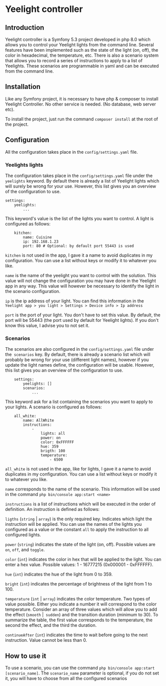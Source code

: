 # Yeelight controller

## Introduction

Yeelight controller is a Symfony 5.3 project developed in php 8.0 which allows you to control your Yeelight lights from the command line. Several features have been implemented such as the state of the light (on, off), the color in hexadecimal, the temperature, etc. There is also a scenario system that allows you to record a series of instructions to apply to a list of Yeelights. These scenarios are programmable in yaml and can be executed from the command line.

## Installation

Like any Symfony project, it is necessary to have php & composer to install Yeelight Controller. No other service is needed. (No database, web server etc).

To install the project, just run the command `composer install` at the root of the project.

## Configuration

All the configuration takes place in the `config/settings.yaml` file.

### Yeelights lights

The configuration takes place in the `config/settings.yaml` file under the `yeelights` keyword.
By default there is already a list of Yeelight lights which will surely be wrong for your use. However, this list gives you an overview of the configuration to use.

```
settings:
    yeelights:
        ...
```

This keyword's value is the list of the lights you want to control.
A light is configured as follows:

```
    kitchen:
        name: Cuisine
        ip: 192.168.1.23
        port: 80 # Optional: by default port 55443 is used
```

`kitchen` is not used in the app, I gave it a name to avoid duplicates in my configuration. You can use a list without keys or modify it to whatever you like.

`name` is the name of the yeelight you want to control with the solution. This value will not change the configuration you may have done in the Yeelight app in any way. This value will however be necessary to identify the light in the scenario configuration.

`ip` is the ip address of your light. You can find this information in the `Yeelight app > you light > Settings > Device info > Ip address`

`port` is the port of your light. You don't have to set this value. By default, the port will be 55443 (the port used by default for Yeelight lights). If you don't know this value, I advise you to not set it.

### Scenarios

The scenarios are also configured in the `config/settings.yaml` file under the` scenarios` key.
By default, there is already a scenario list which will probably be wrong for your use (different light names), however if you update the light names define, the configuration will be usable. However, this list gives you an overview of the configuration to use.

```
    settings:
        yeelights: []
        scenarios:
            ...
```

This keyword ask for a list containing the scenarios you want to apply to your lights.
A scenario is configured as follows:
```
    all_white:
        name: AllWhite
        instructions:
            -
                lights: all
                power: on
                color: 0xFFFFFF
                hue: 359
                brigth: 100
                temperature:
                    - 6500
```

`all_white` is not used in the app, like for lights, I gave it a name to avoid duplicates in my configuration. You can use a list without keys or modify it to whatever you like.

`name` corresponds to the name of the scenario. This information will be used in the command `php bin/console app:start <name>`

`instructions` is a list of instructions which will be executed in the order of definition. An instruction is defined as follows:

`ligths` (`string` | `array`) is the only required key. Indicates which light the instruction will be applied. You can use the names of the lights you configured as a value or the constant `all` to apply the instruction to all configured lights.

`power` (`string`) indicates the state of the light (on, off). Possible values are `on`, `off`, and `toggle`.

`color` (`int`) indicates the color in hex that will be applied to the light. You can enter a hex value. Possible values: 1 - 16777215 (0x000001 - 0xFFFFFF).

`hue` (`int`) indicates the hue of the light from 0 to 359.

`bright` (`int`) indicates the percentage of brightness of the light from 1 to 100.

`temperature` (`int` | `array`) indicates the color temperature. Two types of value possible. Either you indicate a number it will correspond to the color temperature. Consider an array of three values which will allow you to add the effect (`smooth` |` sudden`) and the transition duration (minimum to 30). To summarize the table, the first value corresponds to the temperature, the second the effect, and the third the duration.

`continueAfter` (`int`) indicates the time to wait before going to the next instruction. Value cannot be less than 0.

## How to use it
To use a scenario, you can use the command `php bin/console app:start [scenario_name]`. The `scenario_name` parameter is optional, if you do not set it, you will have to choose from all the configured scenarios